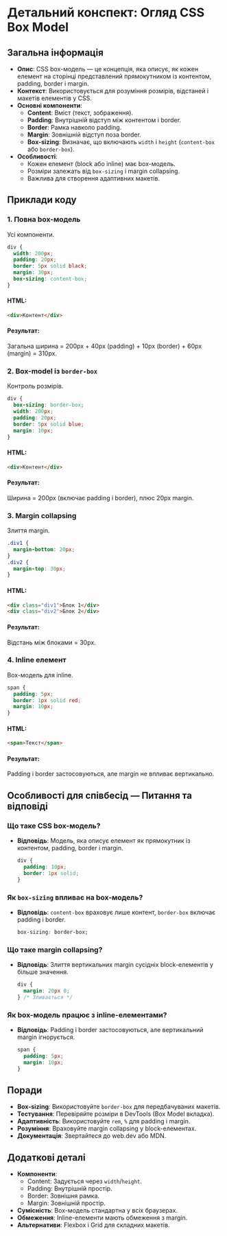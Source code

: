 # Детальний конспект: Огляд CSS Box Model

## Загальна інформація

- **Опис**: CSS box-модель — це концепція, яка описує, як кожен елемент на сторінці представлений прямокутником із контентом, padding, border і margin.
- **Контекст**: Використовується для розуміння розмірів, відстаней і макетів елементів у CSS.
- **Основні компоненти**:
  - **Content**: Вміст (текст, зображення).
  - **Padding**: Внутрішній відступ між контентом і border.
  - **Border**: Рамка навколо padding.
  - **Margin**: Зовнішній відступ поза border.
  - **Box-sizing**: Визначає, що включають `width` і `height` (`content-box` або `border-box`).
- **Особливості**:
  - Кожен елемент (block або inline) має box-модель.
  - Розміри залежать від `box-sizing` і margin collapsing.
  - Важлива для створення адаптивних макетів.

## Приклади коду

### 1. Повна box-модель

Усі компоненти.

```css
div {
  width: 200px;
  padding: 20px;
  border: 5px solid black;
  margin: 30px;
  box-sizing: content-box;
}
```

#### HTML:

```html
<div>Контент</div>
```

#### Результат:

Загальна ширина = 200px + 40px (padding) + 10px (border) + 60px (margin) = 310px.

### 2. Box-model із `border-box`

Контроль розмірів.

```css
div {
  box-sizing: border-box;
  width: 200px;
  padding: 20px;
  border: 5px solid blue;
  margin: 10px;
}
```

#### HTML:

```html
<div>Контент</div>
```

#### Результат:

Ширина = 200px (включає padding і border), плюс 20px margin.

### 3. Margin collapsing

Злиття margin.

```css
.div1 {
  margin-bottom: 20px;
}
.div2 {
  margin-top: 30px;
}
```

#### HTML:

```html
<div class="div1">Блок 1</div>
<div class="div2">Блок 2</div>
```

#### Результат:

Відстань між блоками = 30px.

### 4. Inline елемент

Box-модель для inline.

```css
span {
  padding: 5px;
  border: 1px solid red;
  margin: 10px;
}
```

#### HTML:

```html
<span>Текст</span>
```

#### Результат:

Padding і border застосовуються, але margin не впливає вертикально.

## Особливості для співбесід — Питання та відповіді

### Що таке CSS box-модель?

- **Відповідь**: Модель, яка описує елемент як прямокутник із контентом, padding, border і margin.
  ```css
  div {
    padding: 10px;
    border: 1px solid;
  }
  ```

### Як `box-sizing` впливає на box-модель?

- **Відповідь**: `content-box` враховує лише контент, `border-box` включає padding і border.
  ```css
  box-sizing: border-box;
  ```

### Що таке margin collapsing?

- **Відповідь**: Злиття вертикальних margin сусідніх block-елементів у більше значення.
  ```css
  div {
    margin: 20px 0;
  } /* Зливається */
  ```

### Як box-модель працює з inline-елементами?

- **Відповідь**: Padding і border застосовуються, але вертикальний margin ігнорується.
  ```css
  span {
    padding: 5px;
    margin: 10px;
  }
  ```

## Поради

- **Box-sizing**: Використовуйте `border-box` для передбачуваних макетів.
- **Тестування**: Перевіряйте розміри в DevTools (Box Model вкладка).
- **Адаптивність**: Використовуйте `rem`, `%` для padding і margin.
- **Розуміння**: Враховуйте margin collapsing у block-елементах.
- **Документація**: Звертайтеся до web.dev або MDN.

## Додаткові деталі

- **Компоненти**:
  - Content: Задується через `width`/`height`.
  - Padding: Внутрішній простір.
  - Border: Зовнішня рамка.
  - Margin: Зовнішній простір.
- **Сумісність**: Box-модель стандартна у всіх браузерах.
- **Обмеження**: Inline-елементи мають обмеження з margin.
- **Альтернативи**: Flexbox і Grid для складних макетів.
